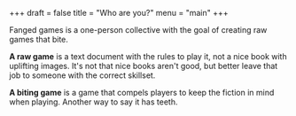 +++
draft = false
title = "Who are you?"
menu = "main"
+++

Fanged games is a one-person collective with the goal of creating raw games that bite.

**A raw game** is a text document with the rules to play it, not a nice book with uplifting images. It's not that nice books aren't good, but better leave that job to someone with the correct skillset.

**A biting game** is a game that compels players to keep the fiction in mind when playing. Another way to say it has teeth.
